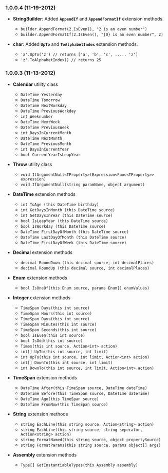 ### 1.0.0.4 (11-19-2012)

- **StringBuilder**: Added **`AppendIf`** and **`AppendFormatIf`** extension methods.
	-  `builder.AppendFormat(2.IsEven(), "2 is an even number")`	
	-  `builder.AppendFormatIf(2.IsEven(), "{0} is an even number", 2)`

- **char**: Added **`UpTo`** and **`ToAlphabetIndex`** extension methods.
	-  `'a'.UpTo('z') // returns ['a', 'b', 'c', ..... 'z']`
	- `'z'.ToAlphabetIndex() // returns 25`



### 1.0.0.3 (11-13-2012)

- **Calendar** utility class
	-  `DateTime Yesterday`
	-  `DateTime Tomorrow`
	-  `DateTime NextWorkday`
	-  `DateTime PreviousWorkday`
	-  `int Weeknumber`
	-  `DateTime NextWeek`
	-  `DateTime PreviousWeek`
	-  `int DaysInCurrentMonth`
	-  `DateTime NextMonth`
	-  `DateTime PreviousMonth`
	-  `int DaysInCurrentYear`
	-  `bool CurrentYearIsLeapYear`

- **Throw** utility class
	-  `void IfArgumentNull<TProperty>(Expression<Func<TProperty>> expression)`
	-  `void IfArgumentNull(string paramName, object argument)`

- **DateTime** extension methods
	- `int ToAge (this DateTime birthday)`
	- `int GetDaysInMonth (this DateTime source)`
	- `int GetDaysInYear (this DateTime source)`
	- `bool IsLeapYear (this DateTime source)`
	- `bool IsWorkday (this DateTime source)`
	- `DateTime FirstDayOfMonth (this DateTime source)`
	- `DateTime LastDayOfMonth (this DateTime source)`
	- `DateTime FirstDayOfWeek (this DateTime source)`

- **Decimal** extension methods
	- `decimal RoundDown (this decimal source, int decimalPlaces)`
	- `decimal RoundUp (this decimal source, int decimalPlaces)`

- **Enum** extension methods
	- `bool IsOneOf(this Enum source, params Enum[] enumValues)`

- **Integer** extension methods
	- `TimeSpan Days(this int source)`
	- `TimeSpan Hours(this int source)`
	- `TimeSpan Days(this int source)`
	- `TimeSpan Minutes(this int source)`
	- `TimeSpan Seconds(this int source)`
	- `bool IsEven(this int source)`
	- `bool IsOdd(this int source)`
	- `Times(this int source, Action<int> action)`
	- `int[] UpTo(this int source, int limit)`
	- `int UpTo(this int source, int limit, Action<int> action)`
	- `int[] DownTo(this int source, int limit)`
	- `int DownTo(this int source, int limit, Action<int> action)`

- **TimeSpan** extension methods
	- `DateTime After(this TimeSpan source, DateTime dateTime)`
	- `DateTime Before(this TimeSpan source, DateTime dateTime)`
	- `DateTime Ago(this TimeSpan source)`
	- `DateTime FromNow(this TimeSpan source)`

- **String** extension methods
	- `string EachLine(this string source, Action<string> action)`
	- `string EachLine(this string source, string seperator, Action<string> action)`
	- `string FormatNamed(this string source, object propertySource)`
	- `string FormatParams(this string source, params object[] args)`

- **Assembly** extension methods
	- `Type[] GetInstantiableTypes(this Assembly assembly)`
